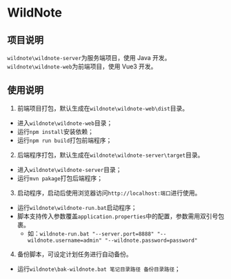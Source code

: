 # WildNote

## 项目说明

`wildnote\wildnote-server`为服务端项目，使用 Java 开发。
`wildnote\wildnote-web`为前端项目，使用 Vue3 开发。  

## 使用说明

1. 前端项目打包，默认生成在`wildnote\wildnote-web\dist`目录。
- 进入`wildnote\wildnote-web`目录；
- 运行`npm install`安装依赖；
- 运行`npm run build`打包前端程序；

2. 后端程序打包，默认生成在`wildnote\wildnote-server\target`目录。
- 进入`wildnote\wildnote-server`目录；
- 运行`mvn pakage`打包后端程序；

3. 启动程序，启动后使用浏览器访问`http://localhost:端口`进行使用。
- 运行`wildnote\wildnote-run.bat`启动程序；
- 脚本支持传入参数覆盖`application.properties`中的配置，参数需用双引号包裹。
  - 如：`wildnote-run.bat "--server.port=8888" "--wildnote.username=admin" "--wildnote.password=password"`

4. 备份脚本，可设定计划任务进行自动备份。
- 运行`wildnote\bak-wildnote.bat 笔记目录路径 备份目录路径`；

